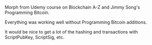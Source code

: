 Morph from Udemy course on Blockchain A-Z and Jimmy Song's Programming Bitcoin.

Everything was working well without Programming Bitcoin additions. 

It would be nice to get a lot of the hashing and transactions with ScriptPubKey, ScriptSig, etc.